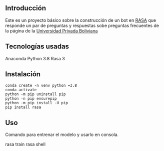 
## Introducción
Este es un proyecto básico sobre la construcción de un bot en [RASA](https://rasa.com/) que responde un par de preguntas y respuestas sobe preguntas frecuentes de la página de la [Universidad Privada Boliviana](https://www.upb.edu/es/docs_admision)

## Tecnologías usadas
Anaconda
Python 3.8
Rasa 3

## Instalación

    conda create -n venv python =3.8
    conda activate
    python -m pip uninstall pip
    python -n pip ensurepip
    python -m pip install -U pip
    pip install rasa
    
## Uso

Comando para entrenar el modelo y usarlo en consola.

rasa train
rasa shell
